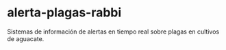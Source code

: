 # alerta-plagas-rabbi
Sistemas de información de alertas en tiempo real sobre plagas en cultivos de aguacate.
